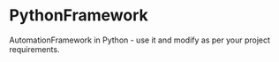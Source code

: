 # PythonFramework
AutomationFramework in Python - use it and modify as per your project requirements.
